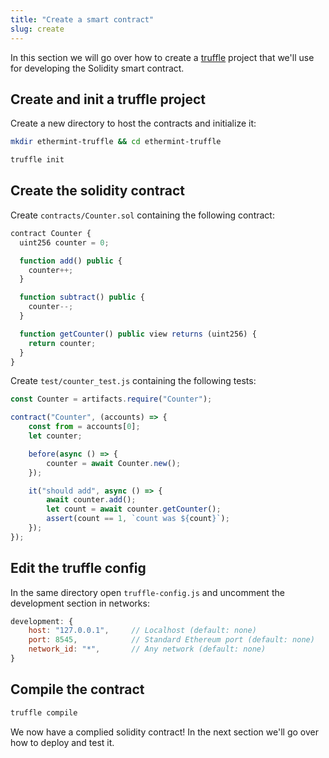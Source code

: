 ```yaml
---
title: "Create a smart contract"
slug: create
---
```


In this section we will go over how to create a [truffle](https://trufflesuite.com/) project that we'll use for developing the Solidity smart contract.

## Create and init a truffle project

Create a new directory to host the contracts and initialize it:

```sh
mkdir ethermint-truffle && cd ethermint-truffle

truffle init
```

## Create the solidity contract

Create `contracts/Counter.sol` containing the following contract:

```js
contract Counter {
  uint256 counter = 0;

  function add() public {
    counter++;
  }

  function subtract() public {
    counter--;
  }

  function getCounter() public view returns (uint256) {
    return counter;
  }
}
```

Create `test/counter_test.js` containing the following tests:

```js
const Counter = artifacts.require("Counter");

contract("Counter", (accounts) => {
    const from = accounts[0];
    let counter;

    before(async () => {
        counter = await Counter.new();
    });

    it("should add", async () => {
        await counter.add();
        let count = await counter.getCounter();
        assert(count == 1, `count was ${count}`);
    });
});
```

## Edit the truffle config

In the same directory open `truffle-config.js` and uncomment the development section in networks:

```js
development: {
    host: "127.0.0.1",     // Localhost (default: none)
    port: 8545,            // Standard Ethereum port (default: none)
    network_id: "*",       // Any network (default: none)
}
```

## Compile the contract

```sh
truffle compile
```

We now have a complied solidity contract! In the next section we'll go over how to deploy and test it.
